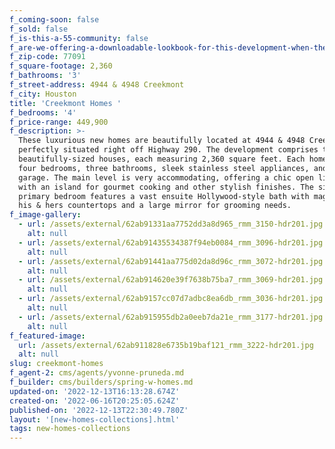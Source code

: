 ```yaml
---
f_coming-soon: false
f_sold: false
f_is-this-a-55-community: false
f_are-we-offering-a-downloadable-lookbook-for-this-development-when-they-submit-their-contact-info: false
f_zip-code: 77091
f_square-footage: 2,360
f_bathrooms: '3'
f_street-address: 4944 & 4948 Creekmont
f_city: Houston
title: 'Creekmont Homes '
f_bedrooms: '4'
f_price-range: 449,900
f_description: >-
  These luxurious new homes are beautifully located at 4944 & 4948 Creekmont dr,
  perfectly situated right off Highway 290. The development comprises two
  beautifully-sized houses, each measuring 2,360 square feet. Each home boasts
  four bedrooms, three bathrooms, sleek stainless steel appliances, and a 2-car
  garage. The main level is very accommodating, offering a chic open living area
  with an island for gourmet cooking and other stylish finishes. The sizable
  primary bedroom features a vast ensuite Hollywood-style bath with magnificent
  his & hers countertops and a large mirror for grooming needs.
f_image-gallery:
  - url: /assets/external/62ab91331aa7752dd3a8d965_rmm_3150-hdr201.jpg
    alt: null
  - url: /assets/external/62ab91435534387f94eb0084_rmm_3096-hdr201.jpg
    alt: null
  - url: /assets/external/62ab91441aa775d02da8d96c_rmm_3072-hdr201.jpg
    alt: null
  - url: /assets/external/62ab914620e39f7638b75ba7_rmm_3069-hdr201.jpg
    alt: null
  - url: /assets/external/62ab9157cc07d7adbc8ea6db_rmm_3036-hdr201.jpg
    alt: null
  - url: /assets/external/62ab915955db2a0eeb7da21e_rmm_3177-hdr201.jpg
    alt: null
f_featured-image:
  url: /assets/external/62ab911828e6735b19baf121_rmm_3222-hdr201.jpg
  alt: null
slug: creekmont-homes
f_agent-2: cms/agents/yvonne-pruneda.md
f_builder: cms/builders/spring-w-homes.md
updated-on: '2022-12-13T16:13:28.674Z'
created-on: '2022-06-16T20:25:05.624Z'
published-on: '2022-12-13T22:30:49.780Z'
layout: '[new-homes-collections].html'
tags: new-homes-collections
---
```



